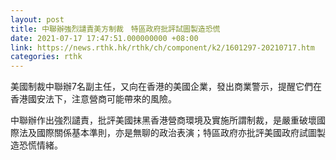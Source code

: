 ```yaml
---
layout: post
title: 中聯辦強烈譴責美方制裁　特區政府批評試圖製造恐慌
date: 2021-07-17 17:47:51.000000000 +08:00
link: https://news.rthk.hk/rthk/ch/component/k2/1601297-20210717.htm
categories: rthk
---
```


美國制裁中聯辦7名副主任，又向在香港的美國企業，發出商業警示，提醒它們在香港國安法下，注意營商可能帶來的風險。

中聯辦作出強烈譴責，批評美國抹黑香港營商環境及實施所謂制裁，是嚴重破壞國際法及國際關係基本準則，亦是無聊的政治表演；特區政府亦批評美國政府試圖製造恐慌情緒。
